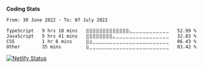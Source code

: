 **Coding Stats**

<!--START_SECTION:waka-->

```text
From: 30 June 2022 - To: 07 July 2022

TypeScript   9 hrs 10 mins   ⣿⣿⣿⣿⣿⣿⣿⣿⣿⣿⣿⣿⣿⣄⣀⣀⣀⣀⣀⣀⣀⣀⣀⣀⣀   52.99 %
JavaScript   5 hrs 41 mins   ⣿⣿⣿⣿⣿⣿⣿⣿⣄⣀⣀⣀⣀⣀⣀⣀⣀⣀⣀⣀⣀⣀⣀⣀⣀   32.83 %
CSS          1 hr 6 mins     ⣿⣶⣀⣀⣀⣀⣀⣀⣀⣀⣀⣀⣀⣀⣀⣀⣀⣀⣀⣀⣀⣀⣀⣀⣀   06.43 %
Other        35 mins         ⣷⣀⣀⣀⣀⣀⣀⣀⣀⣀⣀⣀⣀⣀⣀⣀⣀⣀⣀⣀⣀⣀⣀⣀⣀   03.42 %
```

<!--END_SECTION:waka-->

[![Netlify Status](https://api.netlify.com/api/v1/badges/763fc777-46f9-4019-a17e-974e4770eda2/deploy-status)](https://app.netlify.com/sites/tonyouma/deploys)
